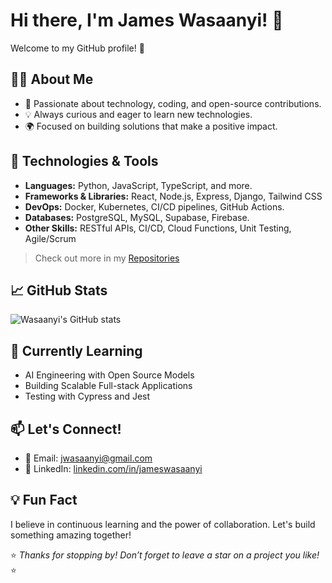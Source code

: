 # Hi there, I'm James Wasaanyi! 👋

Welcome to my GitHub profile! 🚀

## 👩‍💻 About Me
- 🌟 Passionate about technology, coding, and open-source contributions.
- 💡 Always curious and eager to learn new technologies.
- 🌍 Focused on building solutions that make a positive impact.

## 🔧 Technologies & Tools
- **Languages:** Python, JavaScript, TypeScript, and more.
- **Frameworks & Libraries:** React, Node.js, Express, Django, Tailwind CSS  
- **DevOps:** Docker, Kubernetes, CI/CD pipelines, GitHub Actions.
- **Databases:** PostgreSQL, MySQL, Supabase, Firebase.
- **Other Skills:** RESTful APIs, CI/CD, Cloud Functions, Unit Testing, Agile/Scrum

> Check out more in my [Repositories](https://github.com/wasaanyi?tab=repositories)

## 📈 GitHub Stats
![Wasaanyi's GitHub stats](https://github-readme-stats.vercel.app/api?username=Wasaanyi&show_icons=true&theme=radical)

## 🌱 Currently Learning
- AI Engineering with Open Source Models  
- Building Scalable Full-stack Applications  
- Testing with Cypress and Jest  

## 📫 Let's Connect!
- 📧 Email: [jwasaanyi@gmail.com](mailto:jwasaanyi@gmail.com)
- 💼 LinkedIn: [linkedin.com/in/jameswasaanyi](https://linkedin.com/in/jameswasaanyi)

## 💡 Fun Fact
I believe in continuous learning and the power of collaboration. Let's build something amazing together!

⭐️ *Thanks for stopping by! Don’t forget to leave a star on a project you like!* ⭐️


<!--
**Wasaanyi/wasaanyi** is a ✨ _special_ ✨ repository because its `README.md` (this file) appears on your GitHub profile.

Here are some ideas to get you started:

- 🔭 I’m currently working on ...
- 🌱 I’m currently learning ...
- 👯 I’m looking to collaborate on ...
- 🤔 I’m looking for help with ...
- 💬 Ask me about ...
- 📫 How to reach me: ...
- 😄 Pronouns: ...
- ⚡ Fun fact: ...
-->
